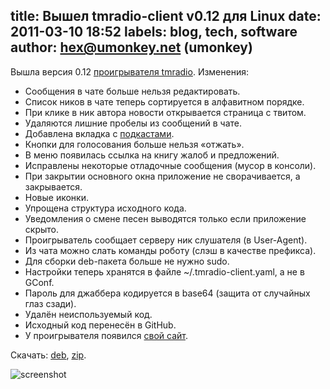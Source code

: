 title: Вышел tmradio-client v0.12 для Linux
date: 2011-03-10 18:52
labels: blog, tech, software
author: hex@umonkey.net (umonkey)
---
Вышла версия 0.12 [проигрывателя tmradio][app].  Изменения:

- Сообщения в чате больше нельзя редактировать.
- Список ников в чате теперь сортируется в алфавитном порядке.
- При клике в ник автора новости открывается страница с твитом.
- Удаляются лишние пробелы из сообщений в чате.
- Добавлена вкладка с [подкастами](/podcast/).
- Кнопки для голосования больше нельзя «отжать».
- В меню появилась ссылка на книгу жалоб и предложений.
- Исправлены некоторые отладочные сообщения (мусор в консоли).
- При закрытии основного окна приложение не сворачивается, а закрывается.
- Новые иконки.
- Упрощена структура исходного кода.
- Уведомления о смене песен выводятся только если приложение скрыто.
- Проигрыватель сообщает серверу ник слушателя (в User-Agent).
- Из чата можно слать команды роботу (слэш в качестве префикса).
- Для сборки deb-пакета больше не нужно sudo.
- Настройки теперь хранятся в файле ~/.tmradio-client.yaml, а не в GConf.
- Пароль для джаббера кодируется в base64 (защита от случайных глаз сзади).
- Удалён неиспользуемый код.
- Исходный код перенесён в GitHub.
- У проигрывателя появился [свой сайт][app].

Скачать: [deb][], [zip][].

![screenshot](http://files.tmradio.net/software/client/tmradio-client-gtk-0.12.png)

[app]: http://app.tmradio.net/
[deb]: http://files.tmradio.net/software/client/tmradio-client-gtk-0.12.deb
[zip]: http://files.tmradio.net/software/client/tmradio-client-gtk-0.12.zip
